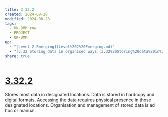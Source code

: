```yaml
---
title: 3.32.2
created: 2024-08-28
modified: 2024-08-28
tags:
  - UK-DMM_row
  - PROJECT
  - UK-DMM
up:
  - "[Level 2 Emerging](Level%202%20Emerging.md)"
  - "[3.32 Storing data in organised ways](3.32%20Storing%20data%20in%20organised%20ways.md)"
share: true
---
```

# [3.32.2](3.32.2.md)

Stores most data in designated locations. Data is stored in hardcopy and digital formats. Accessing the data requires physical presence in those designated locations. Organisation and management of stored data is ad hoc or manual.
